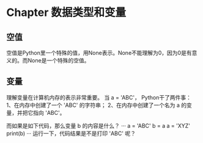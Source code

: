 # Chapter 数据类型和变量

## 空值

空值是Python里一个特殊的值，用None表示。None不能理解为0，因为0是有意义的。而None是一个特殊的空值。


## 变量
理解变量在计算机内存的表示非常重要。
当 a = 'ABC'，
Python干了两件事：
1、在内存中创建了一个 'ABC' 的字符串；
2、在内存中创建了一个名为 a 的变量，并把它指向 'ABC'。

而如果是如下代码，那么变量 b 的内容是什么？
···
  a = 'ABC'
  b = a
  a = 'XYZ'
  print(b)
···
运行一下，代码结果是不是打印 'ABC' 呢？
